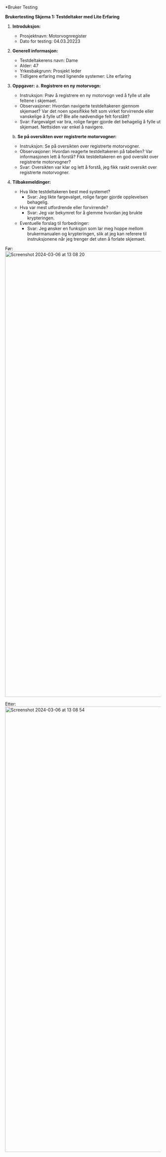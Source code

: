 *Bruker Testing

**Brukertesting Skjema 1: Testdeltaker med Lite Erfaring**

1. **Introduksjon:**
   - Prosjektnavn: Motorvognregister
   - Dato for testing: 04.03.20223

2. **Generell informasjon:**
   - Testdeltakerens navn: Dame
   - Alder: 47
   - Yrkesbakgrunn: Prosjekt leder
   - Tidligere erfaring med lignende systemer: Lite erfaring

3. **Oppgaver:**
   a. **Registrere en ny motorvogn:**
      - Instruksjon: Prøv å registrere en ny motorvogn ved å fylle ut alle feltene i skjemaet.
      - Observasjoner: Hvordan navigerte testdeltakeren gjennom skjemaet? Var det noen spesifikke felt som virket forvirrende eller vanskelige å fylle ut? Ble alle nødvendige felt forstått?
      - Svar: Fargevalget var bra, rolige farger gjorde det behagelig å fylle ut skjemaet. Nettsiden var enkel å navigere.

   b. **Se på oversikten over registrerte motorvogner:**
      - Instruksjon: Se på oversikten over registrerte motorvogner.
      - Observasjoner: Hvordan reagerte testdeltakeren på tabellen? Var informasjonen lett å forstå? Fikk testdeltakeren en god oversikt over registrerte motorvogner?
      - Svar: Oversikten var klar og lett å forstå, jeg fikk raskt oversikt over registrerte motorvogner.

4. **Tilbakemeldinger:**
   - Hva likte testdeltakeren best med systemet?
      - Svar: Jeg likte fargevalget, rolige farger gjorde opplevelsen behagelig.
   - Hva var mest utfordrende eller forvirrende?
      - Svar: Jeg var bekymret for å glemme hvordan jeg brukte krypteringen.
   - Eventuelle forslag til forbedringer:
      - Svar: Jeg ønsker en funksjon som lar meg hoppe mellom brukermanualen og krypteringen, slik at jeg kan referere til instruksjonene når jeg trenger det uten å forlate skjemaet.

Før:
<img width="1440" alt="Screenshot 2024-03-06 at 13 08 20" src="https://github.com/Dakimad/Emoji-Krypting-og-dekrypting/assets/104507449/467b9df7-5416-44d1-92e8-f01be9c22ee1">

Etter:
<img width="1439" alt="Screenshot 2024-03-06 at 13 08 54" src="https://github.com/Dakimad/Emoji-Krypting-og-dekrypting/assets/104507449/929329ae-1323-40c9-85a5-05849fe822a1">
